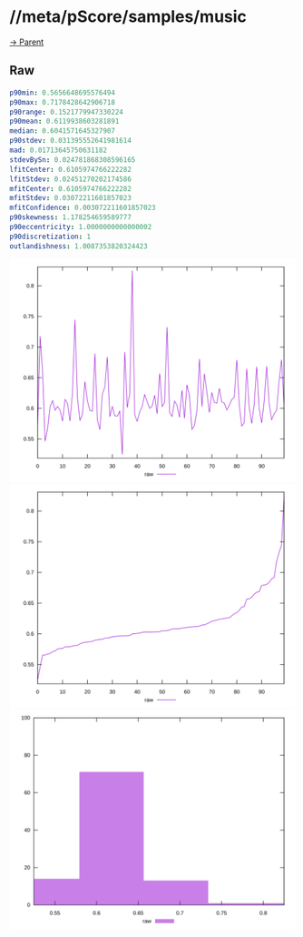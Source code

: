 
# //meta/pScore/samples/music

[→ Parent](../..)


## Raw


```yaml
p90min: 0.5656648695576494
p90max: 0.7178428642906718
p90range: 0.1521779947330224
p90mean: 0.6119938603281891
median: 0.6041571645327907
p90stdev: 0.031395552641981614
mad: 0.01713645750631182
stdevBySn: 0.024781868308596165
lfitCenter: 0.6105974766222282
lfitStdev: 0.02451270202174586
mfitCenter: 0.6105974766222282
mfitStdev: 0.03072211601857023
mfitConfidence: 0.003072211601857023
p90skewness: 1.178254659589777
p90eccentricity: 1.0000000000000002
p90discretization: 1
outlandishness: 1.0087353820324423

```

![PLOT: raw-values](./raw/values.svg)![PLOT: raw-sorted](./raw/sorted.svg)![PLOT: raw-histogram](./raw/histogram.svg)